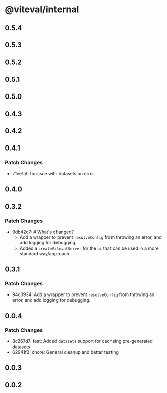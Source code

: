 # @viteval/internal

## 0.5.4

## 0.5.3

## 0.5.2

## 0.5.1

## 0.5.0

## 0.4.3

## 0.4.2

## 0.4.1

### Patch Changes

- 71ee1af: fix issue with datasets on error

## 0.4.0

## 0.3.2

### Patch Changes

- 9db42c7: # What's changed?
  - Add a wrapper to prevent `resolveConfig` from throwing an error, and add logging for debugging.
  - Added a `createVitevalServer` for the `ui` that can be used in a more standard way/approach

## 0.3.1

### Patch Changes

- 94c3934: Add a wrapper to prevent `resolveConfig` from throwing an error, and add logging for debugging.

## 0.0.4

### Patch Changes

- 8c267d7: feat: Added `datasets` support for cacheing pre-generated datasets
- 62941f3: chore: General cleanup and better testing

## 0.0.3

## 0.0.2
